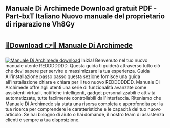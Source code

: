 ## Manuale Di Archimede Download gratuit PDF - Part-bxT Italiano Nuovo manuale del proprietario di riparazione Vh8Gy

# <h2><a href="http://dfgrgp.blite.top/?on=Manuale+Di+Archimede">🔗Download 👉🔴 Manuale Di Archimede</a></h2>

[![Manuale Di Archimede download](https://i.imgur.com/lujVjoI.png)](http://dfgrgp.blite.top/?on=Manuale+Di+Archimede)
Inizia! Benvenuto nel tuo nuovo manuale utente REDDDDDDD. Questa guida ti guiderà attraverso tutto ciò che devi sapere per servire e massimizzare la tua esperienza. Guida All'installazione passo passo questa sezione fornisce una guida all'installazione chiara e chiara per il tuo nuovo REDDDDDDD. Manuale Di Archimede offre agli utenti una serie di funzionalità avanzate come assistenti virtuali, notifiche intelligenti, gadget personalizzabili e attività automatizzate, tutte facilmente controllabili dall'interfaccia. Riteniamo che Manuale Di Archimede sia stata una risorsa completa e approfondita per la tua ricerca per comprendere le caratteristiche e le capacità del tuo nuovo articolo. Se hai bisogno di aiuto o hai domande, il nostro team di assistenza clienti è sempre a tua disposizione.
